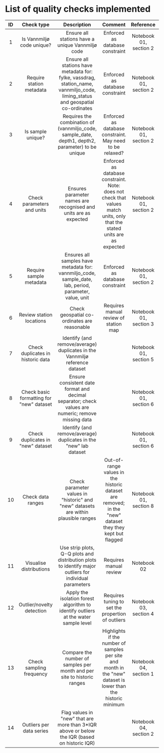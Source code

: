 # List of quality checks implemented

| ID |                Check type                |                                                            Description                                                            |                                                           Comment                                                           |        Reference       |                                                                      Link                                                                     |
|:--:|:----------------------------------------:|:---------------------------------------------------------------------------------------------------------------------------------:|:---------------------------------------------------------------------------------------------------------------------------:|:----------------------:|:---------------------------------------------------------------------------------------------------------------------------------------------:|
| 1  | Is Vannmiljø code unique?                | Ensure all stations have a unique Vannmiljø code                                                                                  | Enforced as database constraint                                                                                             | Notebook 01, section 2 |                                                                                                                                               |
| 2  | Require station metadata                 | Ensure all stations have metadata for: fylke, vassdrag, station_name, vannmiljo_code, liming_status   and geospatial co-ordinates | Enforced as database constraint                                                                                             | Notebook 01, section 2 |                                                                                                                                               |
| 3  | Is sample unique?                        | Requires the combination of (vannmiljo_code, sample_date, depth1, depth2, parameter) to be unique                                 | Enforced as database constraint. May need to be relaxed?                                                                    | Notebook 01, section 2 |                                                                                                                                               |
| 4  | Check parameters and units               | Ensures parameter names are recognised and units are as expected                                                                  | Enforced as database constraint. Note: does not check that values match units, only that the stated units are   as expected | Notebook 01, section 2 |                                                                                                                                               |
| 5  | Require sample metadata                  | Ensures all samples have metadata for: vannmiljo_code, sample_date, lab, period, parameter, value,   unit                         | Enforced as database constraint                                                                                             | Notebook 01, section 2 |                                                                                                                                               |
| 6  | Review station locations                 | Check geospatial co-ordinates are reasonable                                                                                      | Requires manual review of station map                                                                                       | Notebook 01, section 3 | [Station map](https://nivanorge.github.io/tiltaksovervakingen/pages/stn_map.html)                                                             |
| 7  | Check duplicates in historic data        | Identify (and remove/average) duplicates in the Vannmiljø reference dataset                                                       |                                                                                                                             | Notebook 01, section 5 | [Vannmiljø duplicates](https://github.com/NIVANorge/tiltaksovervakingen/blob/master/output/vannmiljo_duplicates.csv)                          |
| 8  | Check basic formatting for "new" dataset | Ensure consistent date format and decimal separator; check values are numeric; remove missing data                                |                                                                                                                             | Notebook 01, section 6 | [Parse input template](https://github.com/NIVANorge/tiltaksovervakingen/blob/1ac96848204f9a0685e1626d5c0377b28d4111c4/notebooks/utils.py#L26) |
| 9  | Check duplicates in "new" dataset        | Identify (and remove/average) duplicates in the "new" lab dataset                                                                 |                                                                                                                             | Notebook 01, section 6 | [VestfoldLAB duplicates](https://github.com/NIVANorge/tiltaksovervakingen/blob/master/output/vestfoldlab_duplicates.csv)                      |
| 10 | Check data ranges                        | Check parameter values in "historic" and "new" datasets are within plausible ranges                                               | Out-of-range values in the historic dataset are removed; in the "new" dataset they they kept   but flagged                  | Notebook 01, section 8 | [Range check](https://github.com/NIVANorge/tiltaksovervakingen/blob/1ac96848204f9a0685e1626d5c0377b28d4111c4/notebooks/utils.py#L246)         |
| 11 | Visualise distributions                  | Use strip plots, Q-Q plots and distribution plots to identify major outliers for individual parameters                            | Requires manual review                                                                                                      | Notebook 02            | [Distribution plots](https://nivanorge.github.io/tiltaksovervakingen/pages/distribution_plots.html)                                           |
| 12 | Outlier/novelty detection                | Apply the isolation forest algorithm to identify outliers at the water sample level                                               | Requires tuning to set the propertion of outliers                                                                           | Notebook 03, section 4 | [VestfoldLAB isolation forest outliers](https://github.com/NIVANorge/tiltaksovervakingen/blob/master/output/vestfoldlab_isoforest_ca_ph.csv)  |
| 13 | Check sampling frequency                 | Compare the number of samples per month and per site to historic ranges                                                           | Highlights if the number of samples per site and month in the "new" dataset is lower than the   historic minimum            | Notebook 04, section 1 | [VestfoldLAB low sampling frequency](https://github.com/NIVANorge/tiltaksovervakingen/blob/master/output/samp_freq_below_historic_min.csv)    |
| 14 | Outliers per data series                 | Flag values in "new" that are more than 3\*IQR above or below the IQR (based on historic IQR)                                     |                                                                                                                                 | Notebook 04, section 2 | [Time series outliers](https://nivanorge.github.io/tiltaksovervakingen/pages/timeseries_plots.html)    |